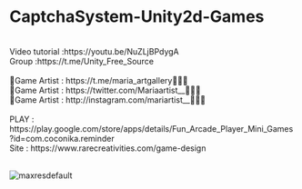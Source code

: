 # CaptchaSystem-Unity2d-Games
<br />
Video tutorial :https://youtu.be/NuZLjBPdygA<br />
Group :https://t.me/Unity_Free_Source<br /><br />
🎨Game Artist : https://t.me/maria_artgallery👱🏻‍♀️<br />
🎨Game Artist : https://twitter.com/Mariaartist__👱🏻‍♀️<br />
🎨Game Artist : http://instagram.com/mariartist__👱🏻‍♀️<br /><br />
PLAY : https://play.google.com/store/apps/details/Fun_Arcade_Player_Mini_Games?id=com.coconika.reminder<br />
Site : https://www.rarecreativities.com/game-design <br /><br />

![maxresdefault](https://user-images.githubusercontent.com/83016119/213805459-c473673f-bd28-414d-a9d0-1fbf312bfa91.jpg)
